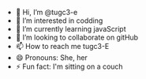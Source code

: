 - 👋 Hi, I’m @tugc3-e
- 👀 I’m interested in codding
- 🌱 I’m currently learning javaScript
- 💞️ I’m looking to collaborate on gitHub
- 📫 How to reach me tugc3-E
- 😄 Pronouns: She, her
- ⚡ Fun fact: I'm sitting on a couch

<!---
tugc3-e/tugc3-e is a ✨ special ✨ repository because its `README.md` (this file) appears on your GitHub profile.
You can click the Preview link to take a look at your changes.
--->
